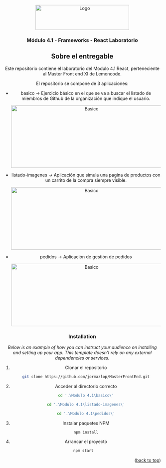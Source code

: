 <div id="top"></div>

<!-- PROJECT LOGO -->
<br />
<div align="center">
  <a href="//images.squarespace-cdn.com/content/v1/56cdb491a3360cdd18de5e16/1536155167931-3JJ7O74IM4QP88L0RQS9/3_200.png?format=400w">
    <img src="https://images.squarespace-cdn.com/content/v1/56cdb491a3360cdd18de5e16/1536155167931-3JJ7O74IM4QP88L0RQS9/3_200.png?format=400w" alt="Logo" width="300" height="80">
  </a>

  <h3 align="center">Módulo 4.1 - Frameworks - React Laboratorio</h3>

<!-- ABOUT THE PROJECT -->
## Sobre el entregable

Este repositorio contiene el laboratorio del Modulo 4.1 React, perteneciente al Master Front end XI de Lemoncode.

El repositorio se compone de 3 aplicaciones:
* basico -> Ejercicio básico en el que se va a buscar el listado de miembros de Github de la organización que indique el usuario.
  
  <img src="https://user-images.githubusercontent.com/21321737/147680097-9c11f37a-aa45-49b1-a0d3-46d969ed7725.png" alt="Basico" width="500" height="200">
  
 

* listado-imagenes -> Aplicación que simula una pagina de productos con un carrito de la compra siempre visible.
  
    <img src="https://user-images.githubusercontent.com/21321737/147680475-3943e771-9e9f-4e55-b5dc-cc4d545c1d39.png" alt="Basico" width="500" height="200">

  
* pedidos -> Aplicación de gestión de pedidos
  
  <img src="https://user-images.githubusercontent.com/21321737/147680608-0be84fe7-54ed-442c-8b8f-ca22c8927336.png" alt="Basico" width="500" height="200">


### Installation

_Below is an example of how you can instruct your audience on installing and setting up your app. This template doesn't rely on any external dependencies or services._

1. Clonar el repositorio
   ```sh
   git clone https://github.com/jormazlop/MasterFrontEnd.git
   ```
2. Acceder al directorio correcto
   ```sh
   cd '.\Modulo 4.1\basico\'
   ```
   ```sh
   cd '.\Modulo 4.1\listado-imagenes\'
   ```
   ```sh
   cd '.\Modulo 4.1\pedidos\'
   ```
3. Instalar paquetes NPM
   ```sh
   npm install
   ```
4. Arrancar el proyecto
  ```sh
   npm start
   ```

<p align="right">(<a href="#top">back to top</a>)</p>


